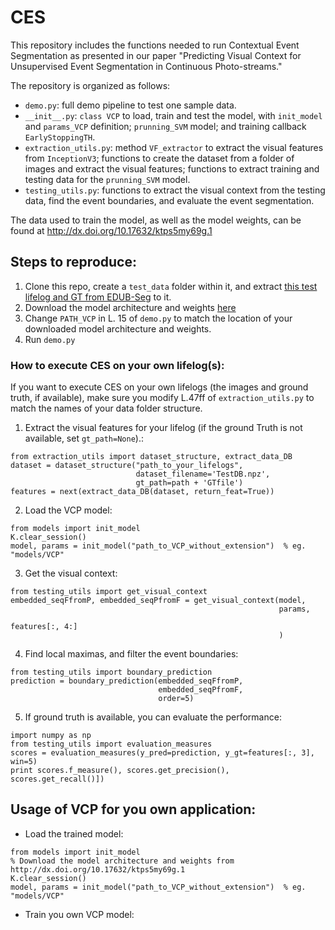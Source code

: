 # CES

This repository includes the functions needed to run Contextual Event Segmentation as presented in our paper "Predicting Visual Context for Unsupervised Event Segmentation in Continuous Photo-streams."

The repository is organized as follows:
- `demo.py`: full demo pipeline to test one sample data.
- `__init__.py`: `class VCP` to load, train and test the model, with `init_model` and `params_VCP` definition; `prunning_SVM` model; and training callback `EarlyStoppingTH`.
- `extraction_utils.py`: method `VF_extractor` to extract the visual features from `InceptionV3`; functions to create the dataset from a folder of images and extract the visual features;  functions to extract training and testing data for the `prunning_SVM` model.
- `testing_utils.py`: functions to extract the visual context from the testing data, find the event boundaries, and evaluate the event segmentation.


The data used to train the model, as well as the model weights, can be found at http://dx.doi.org/10.17632/ktps5my69g.1

## Steps to reproduce:
1. Clone this repo, create a `test_data` folder within it, and extract [this test lifelog and GT from EDUB-Seg](https://drive.google.com/open?id=1vBDdLR1IUXOSMB2p1gUlxpB5bJVW0fvE) to it.
2. Download the model architecture and weights [here](http://dx.doi.org/10.17632/ktps5my69g.1)
3. Change `PATH_VCP` in L. 15 of `demo.py` to match the location of your downloaded model architecture and weights.
4. Run `demo.py`

### How to execute CES on your own lifelog(s):
If you want to execute CES on your own lifelogs (the images and ground truth, if available), make sure you modify L.47ff of `extraction_utils.py` to match the names of your data folder structure. 

1. Extract the visual features for your lifelog (if the ground Truth is not available, set `gt_path=None`).:
```
from extraction_utils import dataset_structure, extract_data_DB
dataset = dataset_structure("path_to_your_lifelogs",
                            dataset_filename='TestDB.npz',
                            gt_path=path + 'GTfile')
features = next(extract_data_DB(dataset, return_feat=True))
```

2. Load the VCP model:
```
from models import init_model
K.clear_session()
model, params = init_model("path_to_VCP_without_extension")  % eg. "models/VCP"
```

3. Get the visual context:
```
from testing_utils import get_visual_context
embedded_seqFfromP, embedded_seqPfromF = get_visual_context(model,
                                                            params,
                                                            features[:, 4:]
                                                            )
```

4. Find local maximas, and filter the event boundaries:
```
from testing_utils import boundary_prediction
prediction = boundary_prediction(embedded_seqFfromP,
                                 embedded_seqPfromF,
                                 order=5)
```

5. If ground truth is available, you can evaluate the performance:
```
import numpy as np
from testing_utils import evaluation_measures
scores = evaluation_measures(y_pred=prediction, y_gt=features[:, 3], win=5)
print scores.f_measure(), scores.get_precision(), scores.get_recall()])
```

## Usage of VCP for you own application:
- Load the trained model:
```
from models import init_model
% Download the model architecture and weights from http://dx.doi.org/10.17632/ktps5my69g.1
K.clear_session()
model, params = init_model("path_to_VCP_without_extension")  % eg. "models/VCP"
```
- Train you own VCP model:



